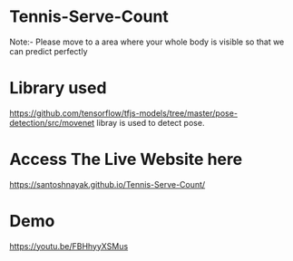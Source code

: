 # Tennis-Serve-Count

Note:- Please move to a area where your whole body is visible so that we can predict perfectly

# Library used
https://github.com/tensorflow/tfjs-models/tree/master/pose-detection/src/movenet libray is used to detect pose.


# Access The Live Website here

https://santoshnayak.github.io/Tennis-Serve-Count/

# Demo
https://youtu.be/FBHhyyXSMus

